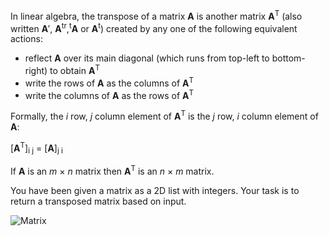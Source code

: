 In linear algebra, the transpose of a matrix **A** is another matrix **A**<sup>T</sup>
(also written **A**′, **A**<sup>tr</sup>,<sup>t</sup>**A** or **A**<sup>t</sup>)
created by any one of the following equivalent actions:

- reflect **A** over its main diagonal (which runs from top-left to bottom-right) to obtain **A**<sup>T</sup>
- write the rows of **A** as the columns of **A**<sup>T</sup>
- write the columns of **A** as the rows of **A**<sup>T</sup>


Formally, the _i_ row, _j_ column element of
**A**<sup>T</sup> is the _j_ row, _i_ column element of
**A**:</p>

[**A**<sup>T</sup>]<sub>i j</sub> = [**A**]<sub>j i</sub>


If **A** is an _m_ × _n_ matrix then **A**<sup>T</sup> is an _n_ × _m_ matrix.

You have been given a matrix as a 2D list with integers.
Your task is to return a transposed matrix based on input.

![Matrix](transposed-matrix.png)

